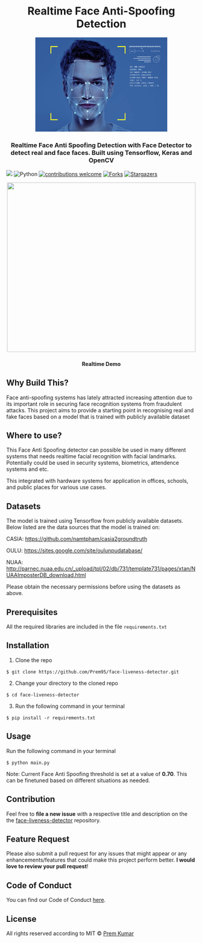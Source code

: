 <h1 align="center">Realtime Face Anti-Spoofing Detection</h1>

<div align= "center"><img src="https://github.com/Prem95/face-liveness-detector/blob/main/misc/face.jpg" width="350" height="250"/>
  <h3>Realtime Face Anti Spoofing Detection with Face Detector to detect real and face faces. Built using Tensorflow, Keras and OpenCV</h3>
</div>

![](https://komarev.com/ghpvc/?username=Prem95&style=flat-square&label=Views)
![Python](https://img.shields.io/badge/Python-v3.8+-blue.svg)
[![contributions welcome](https://img.shields.io/badge/Contributions-Welcome-green.svg?style=flat)](https://github.com/Prem95/face-liveness-detector/issues)
[![Forks](https://img.shields.io/github/forks/Prem95/face-liveness-detector.svg?logo=github)](https://github.com/Prem95/face-liveness-detector/network/members)
[![Stargazers](https://img.shields.io/github/stars/Prem95/face-liveness-detector.svg?logo=github)](https://github.com/Prem95/face-liveness-detector/stargazers)


<div align= "center"><img src="https://github.com/Prem95/face-liveness-detector/blob/main/misc/demo.gif" width="500" height="450"/>
  <h4>Realtime Demo</h4>
</div>


## Why Build This?
Face anti-spoofing systems has lately attracted increasing attention due to its important role in securing face recognition systems from fraudulent attacks. This project aims to provide a starting point in recognising real and fake faces based on a model that is trained with publicly available dataset


## Where to use?
This Face Anti Spoofing detector can possible be used in many different systems that needs realtime facial recognition with facial landmarks. Potentially could be used in security systems, biometrics, attendence systems and etc.

This integrated with hardware systems for application in offices, schools, and public places for various use cases.

## Datasets

The model is trained using Tensorflow from publicly available datasets. Below listed are the data sources that the model is trained on:

CASIA: https://github.com/namtpham/casia2groundtruth

OULU: https://sites.google.com/site/oulunpudatabase/

NUAA: http://parnec.nuaa.edu.cn/_upload/tpl/02/db/731/template731/pages/xtan/NUAAImposterDB_download.html

Please obtain the necessary permissions before using the datasets as above.

## Prerequisites

All the required libraries are included in the file ```requirements.txt```


## Installation
1. Clone the repo
```
$ git clone https://github.com/Prem95/face-liveness-detector.git
```

2. Change your directory to the cloned repo
```
$ cd face-liveness-detector
```

3. Run the following command in your terminal
```
$ pip install -r requirements.txt
```

## Usage

Run the following command in your terminal

```
$ python main.py
```

Note: Current Face Anti Spoofing threshold is set at a value of **0.70**. This can be finetuned based on different situations as needed.

## Contribution

Feel free to **file a new issue** with a respective title and description on the the [face-liveness-detector](https://github.com/Prem95/face-liveness-detector/issues) repository.

## Feature Request

Please also submit a pull request for any issues that might appear or any enhancements/features that could make this project perform better. **I would love to review your pull request**!

## Code of Conduct

You can find our Code of Conduct [here](/CODE_OF_CONDUCT.md).

## License
All rights reserved according to MIT © [Prem Kumar](https://github.com/Prem95/face-liveness-detector/blob/master/LICENSE)
